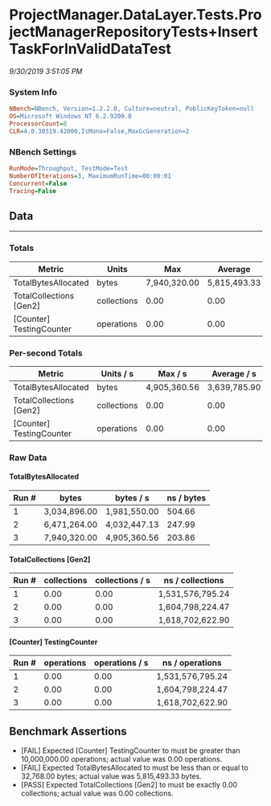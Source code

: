 ﻿# ProjectManager.DataLayer.Tests.ProjectManagerRepositoryTests+InsertTaskForInValidDataTest
_9/30/2019 3:51:05 PM_
### System Info
```ini
NBench=NBench, Version=1.2.2.0, Culture=neutral, PublicKeyToken=null
OS=Microsoft Windows NT 6.2.9200.0
ProcessorCount=8
CLR=4.0.30319.42000,IsMono=False,MaxGcGeneration=2
```

### NBench Settings
```ini
RunMode=Throughput, TestMode=Test
NumberOfIterations=3, MaximumRunTime=00:00:01
Concurrent=False
Tracing=False
```

## Data
-------------------

### Totals
|          Metric |           Units |             Max |         Average |             Min |          StdDev |
|---------------- |---------------- |---------------- |---------------- |---------------- |---------------- |
|TotalBytesAllocated |           bytes |    7,940,320.00 |    5,815,493.33 |    3,034,896.00 |    2,517,602.54 |
|TotalCollections [Gen2] |     collections |            0.00 |            0.00 |            0.00 |            0.00 |
|[Counter] TestingCounter |      operations |            0.00 |            0.00 |            0.00 |            0.00 |

### Per-second Totals
|          Metric |       Units / s |         Max / s |     Average / s |         Min / s |      StdDev / s |
|---------------- |---------------- |---------------- |---------------- |---------------- |---------------- |
|TotalBytesAllocated |           bytes |    4,905,360.56 |    3,639,785.90 |    1,981,550.00 |    1,500,934.43 |
|TotalCollections [Gen2] |     collections |            0.00 |            0.00 |            0.00 |            0.00 |
|[Counter] TestingCounter |      operations |            0.00 |            0.00 |            0.00 |            0.00 |

### Raw Data
#### TotalBytesAllocated
|           Run # |           bytes |       bytes / s |      ns / bytes |
|---------------- |---------------- |---------------- |---------------- |
|               1 |    3,034,896.00 |    1,981,550.00 |          504.66 |
|               2 |    6,471,264.00 |    4,032,447.13 |          247.99 |
|               3 |    7,940,320.00 |    4,905,360.56 |          203.86 |

#### TotalCollections [Gen2]
|           Run # |     collections | collections / s |ns / collections |
|---------------- |---------------- |---------------- |---------------- |
|               1 |            0.00 |            0.00 |1,531,576,795.24 |
|               2 |            0.00 |            0.00 |1,604,798,224.47 |
|               3 |            0.00 |            0.00 |1,618,702,622.90 |

#### [Counter] TestingCounter
|           Run # |      operations |  operations / s | ns / operations |
|---------------- |---------------- |---------------- |---------------- |
|               1 |            0.00 |            0.00 |1,531,576,795.24 |
|               2 |            0.00 |            0.00 |1,604,798,224.47 |
|               3 |            0.00 |            0.00 |1,618,702,622.90 |


## Benchmark Assertions

* [FAIL] Expected [Counter] TestingCounter to must be greater than 10,000,000.00 operations; actual value was 0.00 operations.
* [FAIL] Expected TotalBytesAllocated to must be less than or equal to 32,768.00 bytes; actual value was 5,815,493.33 bytes.
* [PASS] Expected TotalCollections [Gen2] to must be exactly 0.00 collections; actual value was 0.00 collections.

